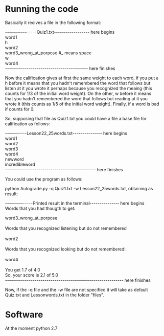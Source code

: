 
# Running the code

Basically it recives a file in the following format:


----------------Quiz1.txt------------------ here begins <br />
word1 <br />
h <br />
word2 <br />
word3_wrong_at_porpose #_ means space <br />
w <br />
word4 <br />
------------------------------------------ here finishes <br />

Now the calification gives at first the same weight to each word, if you put a h before it means that you hadn't remembered the word that follows but listen at it you wrote it perhaps because you recognized the meaing (this counts for 1/3 of the initial word weight). On the other, w before it means that you hadn't remembered the word that follows but reading at it you wrote it (this counts as 1/5 of the initial word weight). Finally, if a word is bad if counts for 0. 

So, supposing that file as Quiz1.txt you could have a file a base file for calification as follows: 

-----------Lesson22_25words.txt--------------- here begins <br />
word1 <br />
word2 <br />
word3 <br />
word4 <br />
newword <br />
incredibleword <br />
---------------------------------------------- here finishes <br />

You could use the program as follows: 

python Autograde.py -q Quiz1.txt -w Lesson22_25words.txt, obtaining as result: 

--------------Printed result in the terminal--------------- here begins <br /> 
Words that you had thougth to get: <br />
 
word3_wrong_at_porpose <br />
 <br />
Words that you recognized listening but do not remembered <br />
 <br />
word2 <br />
 <br />
Words that you recognized looking but do not remembered: <br />
<br />
word4 <br />
 <br />
You get 1.7 of 4.0 <br />
So, your score is 2.1 of 5.0 <br />
------------------------------------------------------------ here finishes <br />

Now, if the -q file and the -w file are not specified it will take as default Quiz.txt and Lessonwords.txt in the folder "files".

# Software 

At the moment python 2.7
